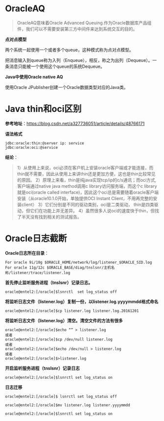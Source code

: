# OracleAQ

> OracleAQ意味着Oracle Advanced Queuing.作为Oracle数据库产品组件，我们可以不需要安装第三方中间件来达到系统交互的目的。

**点对点模型**

两个系统一起使用一个或者多个queue，这种模式称为点对点模型。

把消息输入到queue称为入列（Enqueue），相反，称之为出列（Dequeue）。一条消息只能被一个使用这个queue的系统Dequeue。

**Java中使用Oracle native AQ**

使用Oracle JPublisher创建一个Oracle数据类型对应的Java类。

# Java thin和oci区别

**参考地址**：<https://blog.csdn.net/a327736051/article/details/48766171>

**语法格式**

```
jdbc:oracle:thin:@server ip: service 
jdbc:oracle:oci:@service 
```

**结论**：

> 1）从使用上来说，oci必须在客户机上安装oracle客户端或才能连接，而thin就不需要，因此从使用上来讲thin还是更加方便，这也是thin比较常见的原因。 
> 2）原理上来看，thin是纯java实现tcp/ip的c/s通讯；而oci方式,客户端通过native java method调用c library访问服务端，而这个c library就是oci(oracle called interface)，因此这个oci总是需要随着oracle客户端安装（从oracle10.1.0开始，单独提供OCI Instant Client，不用再完整的安装client） 
> 3）它们分别是不同的驱动类别，oci是二类驱动， thin是四类驱动，但它们在功能上并无差异。 
> 4）虽然很多人说oci的速度快于thin，但找了半天没有找到相关的测试报告。

# Oracle日志截断

**Oracle日志所在目录**：

```
For oracle 9i/10g $ORACLE_HOME/network/log/listener_$ORACLE_SID.log
For oracle 11g/12c $ORACLE_BASE/diag/tnslsnr/主机名称/listener/trace/listener.log
```

**首先停止监听服务进程（tnslsnr）记录日志。**

```
oracle@entel2:[/oracle]$lsnrctl  set log_status off
```

**将监听日志文件（listener.log）复制一份，以listener.log.yyyymmdd格式命名**

```
oracle@entel2:[/oracle]$cp listener.log listener.log.20161201
```

**将监听日志文件（listener.log）清空。清空文件的方法有很多**

```
oracle@entel2:[/oracle]$echo “” > listener.log
或者
oracle@entel2:[/oracle]$cp /dev/null listener.log
或者
oracle@entel2:[/oracle]$echo /dev/null > listener.log
或者
oracle@entel2:[/oracle]$>listener.log
```

**开启监听服务进程（tnslsnr）记录日志**

```
oracle@entel2:[/oracle]$lsnrctl set log_status on
```

**日志迁移**

```
oracle@entel2:[/oracle]$ lsnrctl set log_status off

oracle@entel2:[/oracle]$mv listener.log listener.yyyymmdd

oracle@entel2:[/oracle]$lsnrctl set log_status on
```

